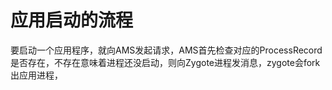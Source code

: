 # 应用启动的流程

要启动一个应用程序，就向AMS发起请求，AMS首先检查对应的ProcessRecord是否存在，不存在意味着进程还没启动，则向Zygote进程发消息，zygote会fork出应用进程，
